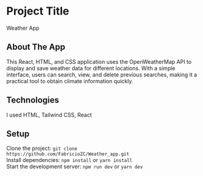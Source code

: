 # Project Title
Weather App

## About The App
This React, HTML, and CSS application uses the OpenWeatherMap API to display and save weather data for different locations. With a simple interface, users can search, view, and delete previous searches, making it a practical tool to obtain climate information quickly.

## Technologies
I used HTML, Tailwind CSS, React

## Setup
Clone the project: `git clone https://github.com/FabricioZC/Weather_app.git`\
Install dependencies: `npm install` or `yarn install`\
Start the development server: `npm run dev` or `yarn dev`

